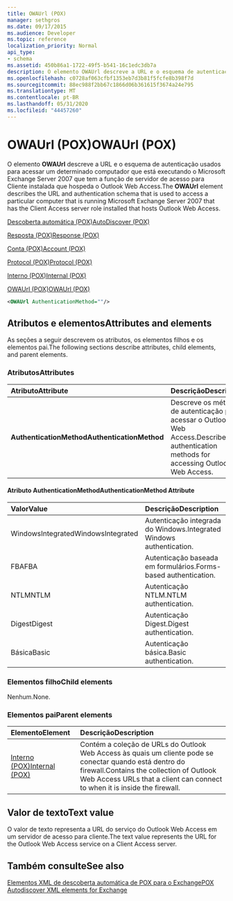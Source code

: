 ```yaml
---
title: OWAUrl (POX)
manager: sethgros
ms.date: 09/17/2015
ms.audience: Developer
ms.topic: reference
localization_priority: Normal
api_type:
- schema
ms.assetid: 450b86a1-1722-49f5-b541-16c1edc3db7a
description: O elemento OWAUrl descreve a URL e o esquema de autenticação usados para acessar um determinado computador que está executando o Microsoft Exchange Server 2007 que tem a função de servidor de acesso para Cliente instalada que hospeda o Outlook Web Access.
ms.openlocfilehash: c0728af063cfbf1353eb7d3b81f5fcfe8b398f7d
ms.sourcegitcommit: 88ec988f2bb67c1866d06b361615f3674a24e795
ms.translationtype: MT
ms.contentlocale: pt-BR
ms.lasthandoff: 05/31/2020
ms.locfileid: "44457260"
---
```

# <a name="owaurl-pox"></a><span data-ttu-id="e5313-103">OWAUrl (POX)</span><span class="sxs-lookup"><span data-stu-id="e5313-103">OWAUrl (POX)</span></span>

<span data-ttu-id="e5313-104">O elemento **OWAUrl** descreve a URL e o esquema de autenticação usados para acessar um determinado computador que está executando o Microsoft Exchange Server 2007 que tem a função de servidor de acesso para Cliente instalada que hospeda o Outlook Web Access.</span><span class="sxs-lookup"><span data-stu-id="e5313-104">The **OWAUrl** element describes the URL and authentication schema that is used to access a particular computer that is running Microsoft Exchange Server 2007 that has the Client Access server role installed that hosts Outlook Web Access.</span></span> 
  
[<span data-ttu-id="e5313-105">Descoberta automática (POX)</span><span class="sxs-lookup"><span data-stu-id="e5313-105">AutoDiscover (POX)</span></span>](autodiscover-pox.md)
  
[<span data-ttu-id="e5313-106">Resposta (POX)</span><span class="sxs-lookup"><span data-stu-id="e5313-106">Response (POX)</span></span>](response-pox.md)
  
[<span data-ttu-id="e5313-107">Conta (POX)</span><span class="sxs-lookup"><span data-stu-id="e5313-107">Account (POX)</span></span>](account-pox.md)
  
[<span data-ttu-id="e5313-108">Protocol (POX)</span><span class="sxs-lookup"><span data-stu-id="e5313-108">Protocol (POX)</span></span>](protocol-pox.md)
  
[<span data-ttu-id="e5313-109">Interno (POX)</span><span class="sxs-lookup"><span data-stu-id="e5313-109">Internal (POX)</span></span>](internal-pox.md)
  
[<span data-ttu-id="e5313-110">OWAUrl (POX)</span><span class="sxs-lookup"><span data-stu-id="e5313-110">OWAUrl (POX)</span></span>](owaurl-pox.md)
  
```xml
<OWAUrl AuthenticationMethod=""/>
```

## <a name="attributes-and-elements"></a><span data-ttu-id="e5313-111">Atributos e elementos</span><span class="sxs-lookup"><span data-stu-id="e5313-111">Attributes and elements</span></span>

<span data-ttu-id="e5313-112">As seções a seguir descrevem os atributos, os elementos filhos e os elementos pai.</span><span class="sxs-lookup"><span data-stu-id="e5313-112">The following sections describe attributes, child elements, and parent elements.</span></span>
  
### <a name="attributes"></a><span data-ttu-id="e5313-113">Atributos</span><span class="sxs-lookup"><span data-stu-id="e5313-113">Attributes</span></span>

|<span data-ttu-id="e5313-114">**Atributo**</span><span class="sxs-lookup"><span data-stu-id="e5313-114">**Attribute**</span></span>|<span data-ttu-id="e5313-115">**Descrição**</span><span class="sxs-lookup"><span data-stu-id="e5313-115">**Description**</span></span>|
|:-----|:-----|
|<span data-ttu-id="e5313-116">**AuthenticationMethod**</span><span class="sxs-lookup"><span data-stu-id="e5313-116">**AuthenticationMethod**</span></span> <br/> |<span data-ttu-id="e5313-117">Descreve os métodos de autenticação para acessar o Outlook Web Access.</span><span class="sxs-lookup"><span data-stu-id="e5313-117">Describes the authentication methods for accessing Outlook Web Access.</span></span>  <br/> |
   
#### <a name="authenticationmethod-attribute"></a><span data-ttu-id="e5313-118">Atributo AuthenticationMethod</span><span class="sxs-lookup"><span data-stu-id="e5313-118">AuthenticationMethod Attribute</span></span>

|<span data-ttu-id="e5313-119">**Valor**</span><span class="sxs-lookup"><span data-stu-id="e5313-119">**Value**</span></span>|<span data-ttu-id="e5313-120">**Descrição**</span><span class="sxs-lookup"><span data-stu-id="e5313-120">**Description**</span></span>|
|:-----|:-----|
|<span data-ttu-id="e5313-121">WindowsIntegrated</span><span class="sxs-lookup"><span data-stu-id="e5313-121">WindowsIntegrated</span></span>  <br/> |<span data-ttu-id="e5313-122">Autenticação integrada do Windows.</span><span class="sxs-lookup"><span data-stu-id="e5313-122">Integrated Windows authentication.</span></span>  <br/> |
|<span data-ttu-id="e5313-123">FBA</span><span class="sxs-lookup"><span data-stu-id="e5313-123">FBA</span></span>  <br/> |<span data-ttu-id="e5313-124">Autenticação baseada em formulários.</span><span class="sxs-lookup"><span data-stu-id="e5313-124">Forms-based authentication.</span></span>  <br/> |
|<span data-ttu-id="e5313-125">NTLM</span><span class="sxs-lookup"><span data-stu-id="e5313-125">NTLM</span></span>  <br/> |<span data-ttu-id="e5313-126">Autenticação NTLM.</span><span class="sxs-lookup"><span data-stu-id="e5313-126">NTLM authentication.</span></span>  <br/> |
|<span data-ttu-id="e5313-127">Digest</span><span class="sxs-lookup"><span data-stu-id="e5313-127">Digest</span></span>  <br/> |<span data-ttu-id="e5313-128">Autenticação Digest.</span><span class="sxs-lookup"><span data-stu-id="e5313-128">Digest authentication.</span></span>  <br/> |
|<span data-ttu-id="e5313-129">Básica</span><span class="sxs-lookup"><span data-stu-id="e5313-129">Basic</span></span>  <br/> |<span data-ttu-id="e5313-130">Autenticação básica.</span><span class="sxs-lookup"><span data-stu-id="e5313-130">Basic authentication.</span></span>  <br/> |
   
### <a name="child-elements"></a><span data-ttu-id="e5313-131">Elementos filho</span><span class="sxs-lookup"><span data-stu-id="e5313-131">Child elements</span></span>

<span data-ttu-id="e5313-132">Nenhum.</span><span class="sxs-lookup"><span data-stu-id="e5313-132">None.</span></span>
  
### <a name="parent-elements"></a><span data-ttu-id="e5313-133">Elementos pai</span><span class="sxs-lookup"><span data-stu-id="e5313-133">Parent elements</span></span>

|<span data-ttu-id="e5313-134">**Elemento**</span><span class="sxs-lookup"><span data-stu-id="e5313-134">**Element**</span></span>|<span data-ttu-id="e5313-135">**Descrição**</span><span class="sxs-lookup"><span data-stu-id="e5313-135">**Description**</span></span>|
|:-----|:-----|
|[<span data-ttu-id="e5313-136">Interno (POX)</span><span class="sxs-lookup"><span data-stu-id="e5313-136">Internal (POX)</span></span>](internal-pox.md) <br/> |<span data-ttu-id="e5313-137">Contém a coleção de URLs do Outlook Web Access às quais um cliente pode se conectar quando está dentro do firewall.</span><span class="sxs-lookup"><span data-stu-id="e5313-137">Contains the collection of Outlook Web Access URLs that a client can connect to when it is inside the firewall.</span></span>  <br/> |
   
## <a name="text-value"></a><span data-ttu-id="e5313-138">Valor de texto</span><span class="sxs-lookup"><span data-stu-id="e5313-138">Text value</span></span>

<span data-ttu-id="e5313-139">O valor de texto representa a URL do serviço do Outlook Web Access em um servidor de acesso para cliente.</span><span class="sxs-lookup"><span data-stu-id="e5313-139">The text value represents the URL for the Outlook Web Access service on a Client Access server.</span></span>
  
## <a name="see-also"></a><span data-ttu-id="e5313-140">Também consulte</span><span class="sxs-lookup"><span data-stu-id="e5313-140">See also</span></span>



[<span data-ttu-id="e5313-141">Elementos XML de descoberta automática de POX para o Exchange</span><span class="sxs-lookup"><span data-stu-id="e5313-141">POX Autodiscover XML elements for Exchange</span></span>](pox-autodiscover-xml-elements-for-exchange.md)

